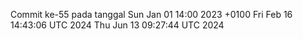 Commit ke-55 pada tanggal Sun Jan 01 14:00 2023 +0100
Fri Feb 16 14:43:06 UTC 2024
Thu Jun 13 09:27:44 UTC 2024

